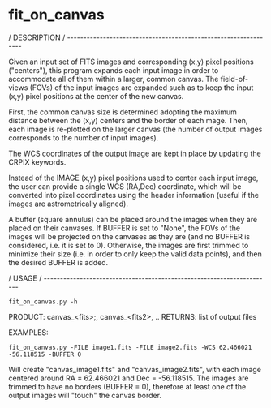 fit_on_canvas
=============

/ DESCRIPTION / ----------------------------------------------------------------

Given an input set of FITS images and corresponding (x,y) pixel positions
("centers"), this program expands each input image in order to accommodate all of
them within a larger, common canvas.
The field-of-views (FOVs) of the input images are expanded such as to keep the
input (x,y) pixel positions at the center of the new canvas.

First, the common canvas size is determined adopting the maximum distance between
the (x,y) centers and the border of each mage.
Then, each image is re-plotted on the larger canvas (the number of output images
corresponds to the number of input images).

The WCS coordinates of the output image are kept in place by updating the CRPIX
keywords.

Instead of the IMAGE (x,y) pixel positions used to center each input image, the
user can provide a single WCS (RA,Dec) coordinate, which will be converted into
pixel coordinates using the header information (useful if the images are
astrometrically aligned).

A buffer (square annulus) can be placed around the images when they are placed
on their canvases.
If BUFFER is set to "None", the FOVs of the images will be projected on the
canvases as they are (and no BUFFER is considered, i.e. it is set to 0).
Otherwise, the images are first trimmed to minimize their size (i.e. in order to
only keep the valid data points), and then the desired BUFFER is added.

/ USAGE / ----------------------------------------------------------------------

    fit_on_canvas.py -h

PRODUCT: canvas_\<fits\>;, canvas_\<fits2\>, .. 
RETURNS: list of output files     

EXAMPLES:

    fit_on_canvas.py -FILE image1.fits -FILE image2.fits -WCS 62.466021 -56.118515 -BUFFER 0

   Will create "canvas\_image1.fits" and "canvas\_image2.fits", with each image
   centered around RA = 62.466021 and Dec = -56.118515.
   The images are trimmed to have no borders (BUFFER = 0), therefore at least
   one of the output images will "touch" the canvas border.


